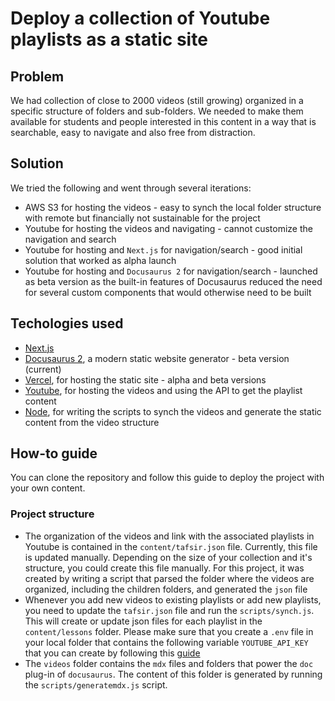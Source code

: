 # Deploy a collection of Youtube playlists as a static site

## Problem
We had collection of close to 2000 videos (still growing) organized in a specific structure of folders and sub-folders. We needed to make them available for students and people interested in this content in a way that is searchable, easy to navigate and also free from distraction. 

## Solution
We tried the following and went through several iterations:
- AWS S3 for hosting the videos - easy to synch the local folder structure with remote but financially not sustainable for the project
- Youtube for hosting the videos and navigating - cannot customize the navigation and search 
- Youtube for hosting and `Next.js` for navigation/search - good initial solution that worked as alpha launch
- Youtube for hosting and `Docusaurus 2` for navigation/search - launched as beta version as the built-in features of Docusaurus reduced the need for several custom components that would otherwise need to be built
 
## Techologies used

- [Next.js](https://nextjs.org)
- [Docusaurus 2](https://docusaurus.io/), a modern static website generator - beta version (current)
- [Vercel](https://vercel.com), for hosting the static site - alpha and beta versions
- [Youtube](https://youtube.com), for hosting the videos and using the API to get the playlist content
- [Node](https://nodejs.org/), for writing the scripts to synch the videos and generate the static content from the video structure

## How-to guide
You can clone the repository and follow this guide to deploy the project with your own content.

### Project structure
- The organization of the videos and link with the associated playlists in Youtube is contained in the `content/tafsir.json` file. Currently, this file is updated manually. Depending on the size of your collection and it's structure, you could create this file manually. For this project, it was created by writing a script that parsed the folder where the videos are organized, including the children folders, and generated the `json` file
- Whenever you add new videos to existing playlists or add new playlists, you need to update the `tafsir.json` file and run the `scripts/synch.js`. This will create or update json files for each playlist in the `content/lessons` folder. Please make sure that you create a `.env` file in your local folder that contains the following variable `YOUTUBE_API_KEY` that you can create by following this [guide](https://developers.google.com/youtube/v3/getting-started)
- The `videos` folder contains the `mdx` files and folders that power the `doc` plug-in of `docusaurus`. The content of this folder is generated by running the `scripts/generatemdx.js` script. 
